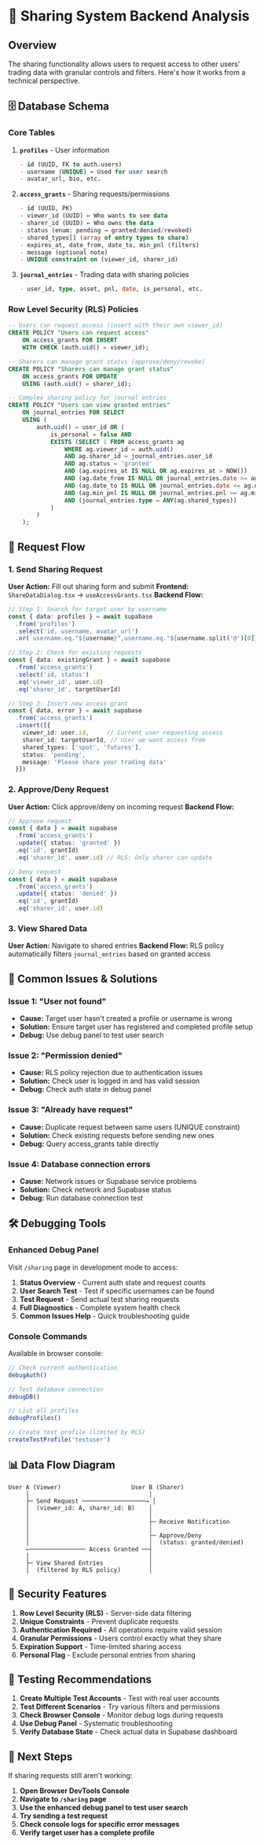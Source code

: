 # 🔄 **Sharing System Backend Analysis**

## **Overview**
The sharing functionality allows users to request access to other users' trading data with granular controls and filters. Here's how it works from a technical perspective.

## **🗄️ Database Schema**

### **Core Tables**

1. **`profiles`** - User information
   ```sql
   - id (UUID, FK to auth.users)
   - username (UNIQUE) ← Used for user search
   - avatar_url, bio, etc.
   ```

2. **`access_grants`** - Sharing requests/permissions
   ```sql
   - id (UUID, PK)
   - viewer_id (UUID) ← Who wants to see data 
   - sharer_id (UUID) ← Who owns the data
   - status (enum: pending → granted/denied/revoked)
   - shared_types[] (array of entry types to share)
   - expires_at, date_from, date_to, min_pnl (filters)
   - message (optional note)
   - UNIQUE constraint on (viewer_id, sharer_id)
   ```

3. **`journal_entries`** - Trading data with sharing policies
   ```sql
   - user_id, type, asset, pnl, date, is_personal, etc.
   ```

### **Row Level Security (RLS) Policies**

```sql
-- Users can request access (insert with their own viewer_id)
CREATE POLICY "Users can request access" 
    ON access_grants FOR INSERT 
    WITH CHECK (auth.uid() = viewer_id);

-- Sharers can manage grant status (approve/deny/revoke)  
CREATE POLICY "Sharers can manage grant status" 
    ON access_grants FOR UPDATE 
    USING (auth.uid() = sharer_id);

-- Complex sharing policy for journal entries
CREATE POLICY "Users can view granted entries" 
    ON journal_entries FOR SELECT 
    USING (
        auth.uid() = user_id OR (
            is_personal = false AND
            EXISTS (SELECT 1 FROM access_grants ag
                WHERE ag.viewer_id = auth.uid() 
                AND ag.sharer_id = journal_entries.user_id 
                AND ag.status = 'granted'
                AND (ag.expires_at IS NULL OR ag.expires_at > NOW())
                AND (ag.date_from IS NULL OR journal_entries.date >= ag.date_from)
                AND (ag.date_to IS NULL OR journal_entries.date <= ag.date_to)
                AND (ag.min_pnl IS NULL OR journal_entries.pnl >= ag.min_pnl)
                AND (journal_entries.type = ANY(ag.shared_types))
            )
        )
    );
```

## **🔄 Request Flow**

### **1. Send Sharing Request**

**User Action:** Fill out sharing form and submit
**Frontend:** `ShareDataDialog.tsx` → `useAccessGrants.tsx`
**Backend Flow:**

```typescript
// Step 1: Search for target user by username
const { data: profiles } = await supabase
  .from('profiles')
  .select('id, username, avatar_url')
  .or(`username.eq."${username}",username.eq."${username.split('@')[0]}"`)

// Step 2: Check for existing requests  
const { data: existingGrant } = await supabase
  .from('access_grants')
  .select('id, status')
  .eq('viewer_id', user.id)
  .eq('sharer_id', targetUserId)

// Step 3: Insert new access grant
const { data, error } = await supabase
  .from('access_grants')
  .insert([{
    viewer_id: user.id,     // Current user requesting access
    sharer_id: targetUserId, // User we want access from
    shared_types: ['spot', 'futures'],
    status: 'pending',
    message: 'Please share your trading data'
  }])
```

### **2. Approve/Deny Request**

**User Action:** Click approve/deny on incoming request
**Backend Flow:**

```typescript
// Approve request
const { data } = await supabase
  .from('access_grants')
  .update({ status: 'granted' })
  .eq('id', grantId)
  .eq('sharer_id', user.id) // RLS: Only sharer can update

// Deny request  
const { data } = await supabase
  .from('access_grants')
  .update({ status: 'denied' })
  .eq('id', grantId)
  .eq('sharer_id', user.id)
```

### **3. View Shared Data**

**User Action:** Navigate to shared entries
**Backend Flow:** RLS policy automatically filters `journal_entries` based on granted access

## **🚨 Common Issues & Solutions**

### **Issue 1: "User not found"**
- **Cause:** Target user hasn't created a profile or username is wrong
- **Solution:** Ensure target user has registered and completed profile setup
- **Debug:** Use debug panel to test user search

### **Issue 2: "Permission denied"** 
- **Cause:** RLS policy rejection due to authentication issues
- **Solution:** Check user is logged in and has valid session
- **Debug:** Check auth state in debug panel

### **Issue 3: "Already have request"**
- **Cause:** Duplicate request between same users (UNIQUE constraint)
- **Solution:** Check existing requests before sending new ones
- **Debug:** Query access_grants table directly

### **Issue 4: Database connection errors**
- **Cause:** Network issues or Supabase service problems
- **Solution:** Check network and Supabase status
- **Debug:** Run database connection test

## **🛠️ Debugging Tools**

### **Enhanced Debug Panel**
Visit `/sharing` page in development mode to access:

1. **Status Overview** - Current auth state and request counts
2. **User Search Test** - Test if specific usernames can be found
3. **Test Request** - Send actual test sharing requests
4. **Full Diagnostics** - Complete system health check
5. **Common Issues Help** - Quick troubleshooting guide

### **Console Commands**
Available in browser console:

```javascript
// Check current authentication
debugAuth()

// Test database connection  
debugDB()

// List all profiles
debugProfiles()

// Create test profile (limited by RLS)
createTestProfile('testuser')
```

## **📊 Data Flow Diagram**

```
User A (Viewer)                    User B (Sharer)
     │                                  │
     ├─ Send Request ──────────────────→ │
     │  (viewer_id: A, sharer_id: B)    │
     │                                  │
     │                                  ├─ Receive Notification
     │                                  │
     │                                  ├─ Approve/Deny
     │                                  │  (status: granted/denied)
     ←──────────────── Access Granted ──┤
     │                                  │
     ├─ View Shared Entries             │
     │  (filtered by RLS policy)        │
```

## **🔐 Security Features**

1. **Row Level Security (RLS)** - Server-side data filtering
2. **Unique Constraints** - Prevent duplicate requests
3. **Authentication Required** - All operations require valid session
4. **Granular Permissions** - Users control exactly what they share
5. **Expiration Support** - Time-limited sharing access
6. **Personal Flag** - Exclude personal entries from sharing

## **🚀 Testing Recommendations**

1. **Create Multiple Test Accounts** - Test with real user accounts
2. **Test Different Scenarios** - Try various filters and permissions
3. **Check Browser Console** - Monitor debug logs during requests
4. **Use Debug Panel** - Systematic troubleshooting
5. **Verify Database State** - Check actual data in Supabase dashboard

## **📝 Next Steps**

If sharing requests still aren't working:

1. **Open Browser DevTools Console**
2. **Navigate to `/sharing` page**
3. **Use the enhanced debug panel to test user search**
4. **Try sending a test request**
5. **Check console logs for specific error messages**
6. **Verify target user has a complete profile**